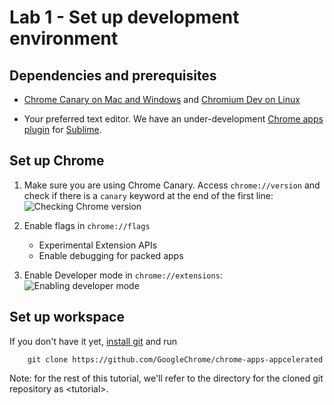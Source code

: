 # Lab 1 - Set up development environment

## Dependencies and prerequisites

* [Chrome Canary on Mac and Windows](https://tools.google.com/dlpage/chromesxs) and [Chromium Dev on Linux](http://www.chromium.org/getting-involved/dev-channel#TOC-Linux)

* Your preferred text editor. We have an under-development [Chrome apps plugin](http://chrome-api.storage.googleapis.com/index.html) for [Sublime](http://www.sublimetext.com).

## Set up Chrome

1. Make sure you are using Chrome Canary. Access `chrome://version` and check if there is a `canary` keyword at the end of the first line:<br>
![Checking Chrome version](https://raw.github.com/Meggin/chrome-apps-appcelerated/master/lab1_setup/imgs/screenshot1.png)

1. Enable flags in `chrome://flags`
    * Experimental Extension APIs
    * Enable debugging for packed apps

1. Enable Developer mode in `chrome://extensions`:<br>
![Enabling developer mode](https://raw.github.com/Meggin/chrome-apps-appcelerated/master/lab1_setup/imgs/screenshot2.png)

## Set up workspace

If you don't have it yet, [install git](https://help.github.com/articles/set-up-git) and run 

```
    git clone https://github.com/GoogleChrome/chrome-apps-appcelerated
```

Note: for the rest of this tutorial, we'll refer to the directory for the cloned git repository as &lt;tutorial&gt;.

